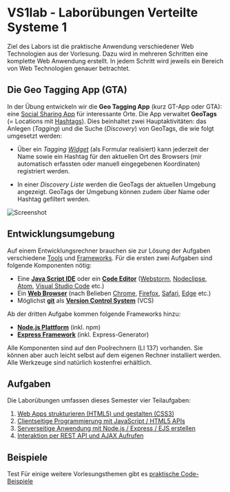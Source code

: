 # VS1lab - Laborübungen Verteilte Systeme 1

Ziel des Labors ist die praktische Anwendung verschiedener Web Technologien aus
der Vorlesung. Dazu wird in mehreren Schritten eine komplette Web Anwendung
erstellt. In jedem Schritt wird jeweils ein Bereich von Web Technologien genauer
betrachtet.

## Die Geo Tagging App (GTA)

In der Übung entwickeln wir die **Geo Tagging App** (kurz GT-App oder GTA): eine
[Social Sharing App](https://de.wikipedia.org/wiki/Media_Sharing) für
interessante Orte. Die App verwaltet  **GeoTags** (= Locations mit
[Hashtags](https://de.wikipedia.org/wiki/Hashtag)). Dies beinhaltet zwei
Hauptaktivitäten: das Anlegen (*Tagging*) und die Suche (*Discovery*) von
GeoTags, die wie folgt umgesetzt werden:

- Über ein *Tagging [Widget](https://de.wikipedia.org/wiki/Widget)* (als
  Formular realisiert) kann jederzeit der Name sowie ein Hashtag für den
  aktuellen Ort des Browsers (mir automatisch erfassten oder manuell
  eingegebenen Koordinaten) registriert werden.

- In einer *Discovery Liste* werden die GeoTags der aktuellen Umgebung
  angezeigt. GeoTags der Umgebung können zudem über Name oder Hashtag gefiltert
  werden.

![Screenshot](gta-screen.png)

## Entwicklungsumgebung

Auf einem Entwicklungsrechner brauchen sie zur Lösung der Aufgaben verschiedene
[Tools](https://de.wikipedia.org/wiki/Programmierwerkzeug) und
[Frameworks](https://de.wikipedia.org/wiki/Framework). Für die ersten zwei
Aufgaben sind folgende Komponenten nötig:

- Eine **[Java Script
  IDE](https://en.wikipedia.org/wiki/Comparison_of_integrated_development_environments#JavaScript)**
  oder ein **[Code Editor](https://en.wikipedia.org/wiki/Source_code_editor)**
  ([Webstorm](https://www.jetbrains.com/webstorm/),
  [Nodeclipse](http://www.nodeclipse.org), [Atom](https://atom.io), [Visual
  Studio Code](https://code.visualstudio.com) etc.)
- Ein **[Web Browser](https://en.wikipedia.org/wiki/Source_code_editor)** (nach
  Belieben [Chrome](https://en.wikipedia.org/wiki/Google_Chrome),
  [Firefox](https://en.wikipedia.org/wiki/Firefox),
  [Safari](https://en.wikipedia.org/wiki/Safari_(web_browser)), [Edge](https://en.wikipedia.org/wiki/Microsoft_Edge) etc.)
- Möglichst [**git**](https://git-scm.com) als **[Version Control
  System](https://de.wikipedia.org/wiki/Versionsverwaltung)** (VCS)

Ab der dritten Aufgabe kommen folgende Frameworks hinzu:

- [**Node.js Plattform**](https://nodejs.org) (inkl. npm)
- [**Express Framework**](http://expressjs.com) (inkl. Express-Generator)

Alle Komponenten sind auf den Poolrechnern (LI 137) vorhanden. Sie können aber
auch leicht selbst auf dem eigenen Rechner installiert werden. Alle Werkzeuge
sind natürlich kostenfrei erhältlich.

## Aufgaben

Die Laborübungen umfassen dieses Semester vier Teilaufgaben:

1. [Web Apps strukturieren (HTML5) und gestalten (CSS3)](Aufgabe1)
2. [Clientseitige Programmierung mit JavaScript / HTML5 APIs](Aufgabe2)
3. [Serverseitige Anwendung mit Node.js / Express / EJS erstellen](Aufgabe3)
4. [Interaktion per REST API und AJAX Aufrufen](Aufgabe4)

## Beispiele
Test
Für einige weitere Vorlesungsthemen gibt es [praktische Code-Beispiele](Beispiele)
